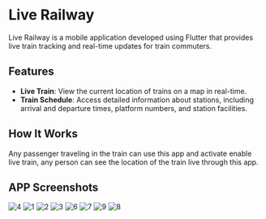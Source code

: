 # Live Railway

Live Railway is a mobile application developed using Flutter that provides live train tracking and real-time updates for train commuters.

## Features

- **Live Train**: View the current location of trains on a map in real-time.
- **Train Schedule**: Access detailed information about stations, including arrival and departure times, platform numbers, and station facilities.

## How It Works

Any passenger traveling in the train can use this app and activate enable live train, any person can see the location of the train live through this app.

## APP Screenshots 
![4](https://github.com/kavishankavinda5/Live-Railway/assets/75110057/312cfc29-519d-4d79-aae5-c6e01df446eb)
![1](https://github.com/kavishankavinda5/Live-Railway/assets/75110057/f86468c4-62d6-40f9-826e-6396934aa703)
![2](https://github.com/kavishankavinda5/Live-Railway/assets/75110057/247ce500-b3c9-4574-8629-c104a8b0dd73)
![3](https://github.com/kavishankavinda5/Live-Railway/assets/75110057/3aa62089-cc14-4df2-b7cf-7b4a6d6a3b38)
![6](https://github.com/kavishankavinda5/Live-Railway/assets/75110057/afa40ab2-9666-4e2b-a6c5-1b5a135071cf)
![7](https://github.com/kavishankavinda5/Live-Railway/assets/75110057/95ec1f95-81e1-492f-adf7-81d067af2f23)
![9](https://github.com/kavishankavinda5/Live-Railway/assets/75110057/b49251cb-f034-47ed-8fe9-fa5061bbc061)
![8](https://github.com/kavishankavinda5/Live-Railway/assets/75110057/3c8119bf-c8f6-46df-9c6f-29c90562e480)


